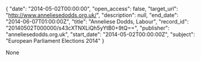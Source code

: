 {
  "date": "2014-05-02T00:00:00", 
  "open_access": false, 
  "target_url": "http://www.anneliesedodds.org.uk/", 
  "description": null, 
  "end_date": "2014-06-07T01:00:00Z", 
  "title": "Anneliese Dodds, Labour", 
  "record_id": "20140502T000000/s43cXTNXLiQh5yYtB0+9tQ==", 
  "publisher": "anneliesedodds.org.uk", 
  "start_date": "2014-05-02T00:00:00Z", 
  "subject": "European Parliament Elections 2014"
}

None